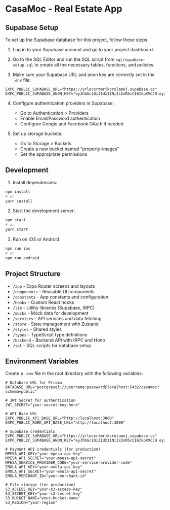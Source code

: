 # CasaMoc - Real Estate App

## Supabase Setup

To set up the Supabase database for this project, follow these steps:

1. Log in to your Supabase account and go to your project dashboard.

2. Go to the SQL Editor and run the SQL script from `sql/supabase-setup.sql` to create all the necessary tables, functions, and policies.

3. Make sure your Supabase URL and anon key are correctly set in the `.env` file:

```
EXPO_PUBLIC_SUPABASE_URL="https://yrlocxrtmrjkcrolamoj.supabase.co"
EXPO_PUBLIC_SUPABASE_ANON_KEY="eyJhbGciOiJIUzI1NiIsInR5cCI6IkpXVCJ9.eyJpc3MiOiJzdXBhYmFzZSIsInJlZiI6InlybG9jeHJ0bXJqa2Nyb2xhbW9qIiwicm9sZSI6ImFub24iLCJpYXQiOjE3NDk5MjEwNzEsImV4cCI6MjA2NTQ5NzA3MX0.1mpSZAvNb5MtGwHFZEg31kYsfkRZaRYmdg1bAeqTsrI"
```

4. Configure authentication providers in Supabase:
   - Go to Authentication > Providers
   - Enable Email/Password authentication
   - Configure Google and Facebook OAuth if needed

5. Set up storage buckets:
   - Go to Storage > Buckets
   - Create a new bucket named "property-images"
   - Set the appropriate permissions

## Development

1. Install dependencies:
```bash
npm install
# or
yarn install
```

2. Start the development server:
```bash
npm start
# or
yarn start
```

3. Run on iOS or Android:
```bash
npm run ios
# or
npm run android
```

## Project Structure

- `/app` - Expo Router screens and layouts
- `/components` - Reusable UI components
- `/constants` - App constants and configuration
- `/hooks` - Custom React hooks
- `/lib` - Utility libraries (Supabase, tRPC)
- `/mocks` - Mock data for development
- `/services` - API services and data fetching
- `/store` - State management with Zustand
- `/styles` - Shared styles
- `/types` - TypeScript type definitions
- `/backend` - Backend API with tRPC and Hono
- `/sql` - SQL scripts for database setup

## Environment Variables

Create a `.env` file in the root directory with the following variables:

```
# Database URL for Prisma
DATABASE_URL="postgresql://username:password@localhost:5432/casamoc?schema=public"

# JWT Secret for authentication
JWT_SECRET="your-secret-key-here"

# API Base URL
EXPO_PUBLIC_API_BASE_URL="http://localhost:3000"
EXPO_PUBLIC_RORK_API_BASE_URL="http://localhost:3000"

# Supabase credentials
EXPO_PUBLIC_SUPABASE_URL="https://yrlocxrtmrjkcrolamoj.supabase.co"
EXPO_PUBLIC_SUPABASE_ANON_KEY="eyJhbGciOiJIUzI1NiIsInR5cCI6IkpXVCJ9.eyJpc3MiOiJzdXBhYmFzZSIsInJlZiI6InlybG9jeHJ0bXJqa2Nyb2xhbW9qIiwicm9sZSI6ImFub24iLCJpYXQiOjE3NDk5MjEwNzEsImV4cCI6MjA2NTQ5NzA3MX0.1mpSZAvNb5MtGwHFZEg31kYsfkRZaRYmdg1bAeqTsrI"

# Payment API credentials (for production)
MPESA_API_KEY="your-mpesa-api-key"
MPESA_API_SECRET="your-mpesa-api-secret"
MPESA_SERVICE_PROVIDER_CODE="your-service-provider-code"
EMOLA_API_KEY="your-emola-api-key"
EMOLA_API_SECRET="your-emola-api-secret"
EMOLA_MERCHANT_ID="your-merchant-id"

# File storage (for production)
S3_ACCESS_KEY="your-s3-access-key"
S3_SECRET_KEY="your-s3-secret-key"
S3_BUCKET_NAME="your-bucket-name"
S3_REGION="your-region"
```